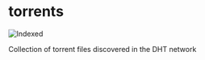 torrents 
========
![Indexed](https://img.shields.io/badge/indexed-133723-blue)

Collection of torrent files discovered in the DHT network
